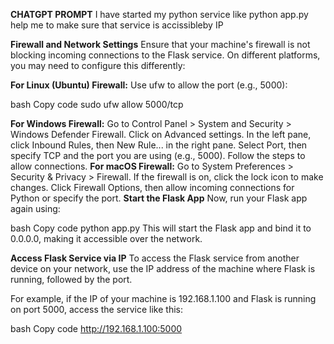 **CHATGPT PROMPT**
I have started my python service like python app.py
help me to make sure that service is accissibleby IP

**Firewall and Network Settings**
Ensure that your machine's firewall is not blocking incoming connections to the Flask service. On different platforms, you may need to configure this differently:

**For Linux (Ubuntu) Firewall:**
Use ufw to allow the port (e.g., 5000):

bash
Copy code
sudo ufw allow 5000/tcp

**For Windows Firewall:**
Go to Control Panel > System and Security > Windows Defender Firewall.
Click on Advanced settings.
In the left pane, click Inbound Rules, then New Rule... in the right pane.
Select Port, then specify TCP and the port you are using (e.g., 5000).
Follow the steps to allow connections.
**For macOS Firewall:**
Go to System Preferences > Security & Privacy > Firewall.
If the firewall is on, click the lock icon to make changes.
Click Firewall Options, then allow incoming connections for Python or specify the port.
**Start the Flask App**
Now, run your Flask app again using:

bash
Copy code
python app.py
This will start the Flask app and bind it to 0.0.0.0, making it accessible over the network.

**Access Flask Service via IP**
To access the Flask service from another device on your network, use the IP address of the machine where Flask is running, followed by the port.

For example, if the IP of your machine is 192.168.1.100 and Flask is running on port 5000, access the service like this:

bash
Copy code
http://192.168.1.100:5000